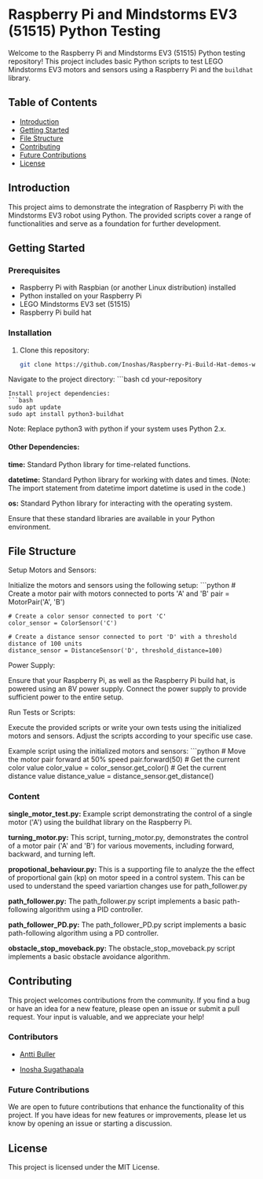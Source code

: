 
# Raspberry Pi and Mindstorms EV3 (51515) Python Testing

Welcome to the Raspberry Pi and Mindstorms EV3 (51515) Python testing repository! This project includes basic Python scripts to test LEGO Mindstorms EV3 motors and sensors using a Raspberry Pi and the `buildhat` library.

## Table of Contents

- [Introduction](#introduction)
- [Getting Started](#getting-started)
- [File Structure](#file-structure)
- [Contributing](#contributing)
- [Future Contributions](#future-contributions)
- [License](#license)

## Introduction

This project aims to demonstrate the integration of Raspberry Pi with the Mindstorms EV3 robot using Python. The provided scripts cover a range of functionalities and serve as a foundation for further development.

## Getting Started

### Prerequisites

- Raspberry Pi with Raspbian (or another Linux distribution) installed
- Python installed on your Raspberry Pi
- LEGO Mindstorms EV3 set (51515)
- Raspberry Pi build hat

### Installation

1. Clone this repository:
    ```bash
    git clone https://github.com/Inoshas/Raspberry-Pi-Build-Hat-demos-with-Mindstorm-51515

Navigate to the project directory:
    ```bash
    cd your-repository 

    Install project dependencies:
    ```bash
    sudo apt update
    sudo apt install python3-buildhat
Note: Replace python3 with python if your system uses Python 2.x.

#### Other Dependencies:
**time:** Standard Python library for time-related functions.

**datetime:** Standard Python library for working with dates and times. (Note: The import statement from datetime import datetime is used in the code.)

**os:** Standard Python library for interacting with the operating system.

Ensure that these standard libraries are available in your Python environment.

## File Structure
Setup Motors and Sensors:

Initialize the motors and sensors using the following setup:
    ```python
    # Create a motor pair with motors connected to ports 'A' and 'B'
    pair = MotorPair('A', 'B')

    # Create a color sensor connected to port 'C'
    color_sensor = ColorSensor('C')

    # Create a distance sensor connected to port 'D' with a threshold distance of 100 units
    distance_sensor = DistanceSensor('D', threshold_distance=100)

Power Supply:

Ensure that your Raspberry Pi, as well as the Raspberry Pi build hat, is powered using an 8V power supply. Connect the power supply to provide sufficient power to the entire setup.

Run Tests or Scripts:

Execute the provided scripts or write your own tests using the initialized motors and sensors. Adjust the scripts according to your specific use case.

Example script using the initialized motors and sensors:
    ```python
    # Move the motor pair forward at 50% speed
    pair.forward(50) 
    # Get the current color value 
    color_value = color_sensor.get_color() 
    # Get the current distance value
    distance_value = distance_sensor.get_distance()



### Content

**single_motor_test.py:** Example script demonstrating the control of a single motor ('A') using the buildhat library on the Raspberry Pi.

**turning_motor.py:** This script, turning_motor.py, demonstrates the control of a motor pair ('A' and 'B') for various movements, including forward, backward, and turning left.

**propotional_behaviour.py:** This is a supporting file to analyze the the effect of proportional gain (kp) on motor speed in a control system. This can be used to understand the speed variartion changes use for path_follower.py

**path_follower.py:** The path_follower.py script implements a basic path-following algorithm using a PID controller. 

**path_follower_PD.py:** The path_follower_PD.py script implements a basic path-following algorithm using a PD controller.

**obstacle_stop_moveback.py:** The obstacle_stop_moveback.py script implements a basic obstacle avoidance algorithm.

## Contributing
This project welcomes contributions from the community. If you find a bug or have an idea for a new feature, please open an issue or submit a pull request. Your input is valuable, and we appreciate your help!


### Contributors

- [Antti Buller](https://github.com/anatt1b)
  
- [Inosha Sugathapala](https://github.com/Inoshas)

### Future Contributions
We are open to future contributions that enhance the functionality of this project. If you have ideas for new features or improvements, please let us know by opening an issue or starting a discussion.

## License

This project is licensed under the MIT License.
